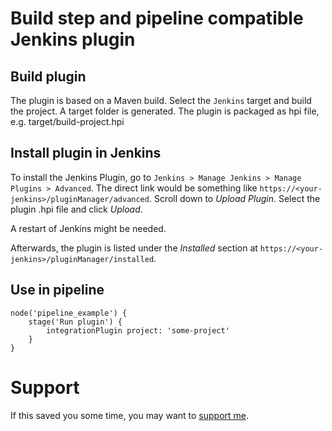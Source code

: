 Build step and pipeline compatible Jenkins plugin
======


## Build plugin
The plugin is based on a Maven build.
Select the `Jenkins` target and build the project.
A target folder is generated. The plugin is packaged as hpi file, e.g. target/build-project.hpi


## Install plugin in Jenkins
To install the Jenkins Plugin, go to `Jenkins > Manage Jenkins > Manage Plugins > Advanced`.
The direct link would be something like `https://<your-jenkins>/pluginManager/advanced`.
Scroll down to *Upload Plugin*. Select the plugin .hpi file and click *Upload*.

A restart of Jenkins might be needed. 

Afterwards, the plugin is listed under the *Installed* section at `https://<your-jenkins>/pluginManager/installed`.

## Use in pipeline

```
node('pipeline_example') {     
    stage('Run plugin') {
        integrationPlugin project: 'some-project'
    }
}
```

# Support
If this saved you some time, you may want to [support me](https://www.paypal.me/SommerMatthias/5).
